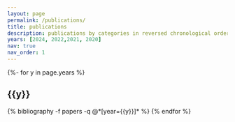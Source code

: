 ```yaml
---
layout: page
permalink: /publications/
title: publications
description: publications by categories in reversed chronological order. generated by jekyll-scholar.
years: [2024, 2022,2021, 2020]
nav: true
nav_order: 1
---
```

<!-- _pages/publications.md -->
<div class="publications">

{%- for y in page.years %}
  <h2 class="year">{{y}}</h2>
  {% bibliography -f papers -q @*[year={{y}}]* %}
{% endfor %}

</div>
